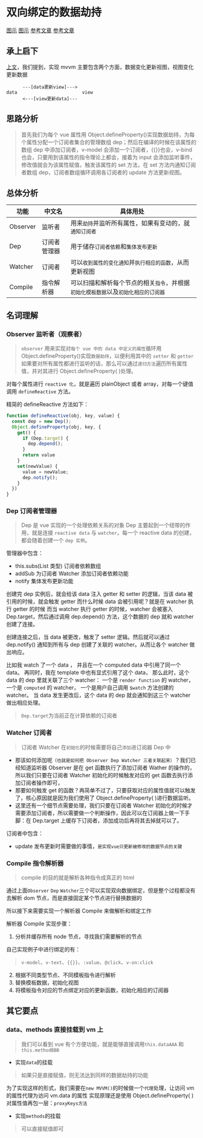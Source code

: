 # 双向绑定的数据劫持

[图示](./3.双向绑定流程图.jpg)
[图示](./3.双向绑定示意图.png)
[参考文章](https://www.cnblogs.com/libin-1/p/6893712.html)
[参考文章](https://blog.csdn.net/qq3401247010/article/details/77131998)

## 承上启下

[上文](./3.双向绑定的基本原理.md)，我们提到，实现 mvvm 主要包含两个方面，数据变化更新视图，视图变化更新数据

```
      ---[data更新view]--->
data                        view
      <---[view更新data]---
```

## 思路分析

> 首先我们为每个 vue 属性用 Object.defineProperty()实现数据劫持，为每个属性分配一个订阅者集合的管理数组 dep；然后在编译的时候在该属性的数组 dep 中添加订阅者，v-model 会添加一个订阅者，{{}}也会，v-bind 也会，只要用到该属性的指令理论上都会，接着为 input 会添加监听事件，修改值就会为该属性赋值，触发该属性的 set 方法，在 set 方法内通知订阅者数组 dep，订阅者数组循环调用各订阅者的 update 方法更新视图。

## 总体分析

| 功能     | 中文名       | 具体用处                                                                           |
| -------- | ------------ | ---------------------------------------------------------------------------------- |
| Observer | 监听者       | 用来`劫持`并监听所有属性，如果有变动的，就`通知订阅者`                             |
| Dep      | 订阅者管理器 | 用于储存`订阅者依赖`和`集体发布更新`                                               |
| Watcher  | 订阅者       | 可以`收到属性的变化通知`并`执行相应的函数`，从而更新视图                           |
| Compile  | 指令解析器   | 可以扫描和解析每个节点的相关`指令`，并根据`初始化模板数据`以及`初始化相应的订阅器` |

## 名词理解

### Observer 监听者（观察者）

> `observer` 用来实现对`每个 vue 中的 data 中定义的属性`循环用 Object.defineProperty()实现`数据劫持`，以便利用其中的 `setter` 和 `getter`
> 如果要对所有属性都进行监听的话，那么可以通过`递归方法`遍历所有属性值，并对其进行 Object.defineProperty( )处理。

对每个属性进行 `reactive 化`，就是遍历 plainObject 或者 array，对每一个键值调用 `defineReactive` 方法。

精简的 defineReactive 方法如下：

```js
function defineReactive(obj, key, value) {
  const dep = new Dep();
  Object.defineProperty(obj, key, {
    get() {
      if (Dep.target) {
        dep.depend();
      }
      return value
    }
    set(newValue) {
      value = newValue;
      dep.notify();
    }
  })
}
```

### Dep 订阅者管理器

> Dep 是 vue 实现的一个处理依赖关系的对象
> Dep 主要起到一个纽带的作用，就是连接 `reactive data` 与 `watcher`，每一个 reactive data 的创建，都会随着创建一个 `dep 实例`。

管理器中包含：

- this.subs(List 类型) 订阅者依赖数组
- addSub 为订阅者 Watcher 添加订阅者依赖功能
- notify 集体发布更新功能

创建完 dep 实例后，就会给该 data 注入 getter 和 setter 的逻辑，当该 data 被引用的时候，就会触发 getter
而什么时候 data 会被引用呢？就是在 watcher 执行 getter 的时候
而当 watcher 执行 getter 的时候，watcher 会被塞入 Dep.target，然后通过调用 dep.depend() 方法，这个数据的 dep 就和 watcher 创建了连接。

创建连接之后，当 data 被更改，触发了 setter 逻辑。然后就可以通过 dep.notify() 通知到所有与 dep 创建了关联的 watcher。从而让各个 watcher 做出响应。

比如我 watch 了一个 data ，
并且在一个 computed data 中引用了同一个 data。
再同时，我在 template 中也有显式引用了这个 data，
那么此时，这个 data 的 dep 里就关联了三个 watcher：
一个是 `render function` 的 watcher，
一个是 `computed` 的 watcher，
一个是用户自己调用 `$watch` 方法创建的 watcher。
当 data 发生更改后，这个 data 的 dep 就会通知到这三个 watcher 做出相应处理。

> `Dep.target`为当前正在计算依赖的订阅者

### Watcher 订阅者

> 订阅者 Watcher 在`初始化`的时候需要将自己`添加`进订阅器 Dep 中

- 那该如何添加呢`（也就是如何把 Observer Dep Watcher 三者关联起来）`？我们已经知道监听器 Observer 是在 get 函数执行了添加订阅者 Wather 的操作的，所以我们只要在订阅者 Watcher 初始化的时候触发对应的 get 函数去执行添加订阅者操作即可，
- 那要如何触发 get 的函数？再简单不过了，只要获取对应的属性值就可以触发了，核心原因就是因为我们使用了 Object.defineProperty( )进行数据监听。
- 这里还有一个细节点需要处理，我们只要在订阅者 Watcher 初始化的时候才需要添加订阅者，所以需要做一个判断操作，因此可以在订阅器上做一下手脚：在 Dep.target 上缓存下订阅者，添加成功后再将其去掉就可以了。

订阅者中包含：

- update 发布更新时需要做的事情，`是实现vue只更新被修改的数据节点的关键`

### Compile 指令解析器

> compile 的目的就是解析各种指令成真正的 html

通过上面`Observer` `Dep` `Watcher`三个可以实现双向数据绑定，但是整个过程都没有去解析 dom 节点，而是直接固定某个节点进行替换数据的

所以接下来需要实现一个解析器 Compile 来做解析和绑定工作

解析器 Compile 实现步骤：

1. 分析并缓存所有 node 节点，寻找我们需要解析的节点

自己实现例子中进行绑定的有：

> `v-model`、`v-text`、`{{}}`、`:value`、`@click`、`v-on:click`

2. 根据不同类型节点、不同模板指令进行解析
3. 替换模板数据，初始化视图
4. 将模板指令对应的节点绑定对应的更新函数，初始化相应的订阅器

## 其它要点

### data、methods 直接挂载到 vm 上

> 我们可以看到 vue 有个方便功能，就是能够直接调用`this.dataAAA` 和 `this.methodBBB`

- 实现`data`的挂载

> 如果只是直接赋值，则无法达到同样的数据劫持的功能

为了实现这样的形式，我们需要在`new MVVM()`的时候做一个`代理`处理，让访问 vm 的属性代理为访问 vm.data 的属性
实现原理还是使用 Object.defineProperty( )对属性值再包一层：`proxyKeys方法`

- 实现`methods`的挂载

> 可以直接赋值即可
